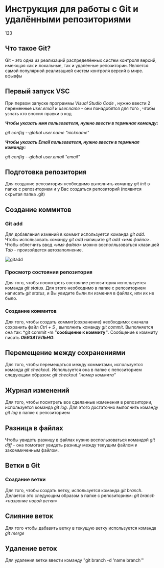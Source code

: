 # Инструкция для работы с Git и удалёнными репозиториями
123
## Что такое Git?
Git - это одна из реализаций распределённых систем контроля версий, имеющая как и локальные, так и удалённые репозитории. Является самой популярной реализацией систем контроля версий в мире.
вфывфы
## Первый запуск VSC 
При первом запуске программы *Visual Studio Code* , нужно ввести 2 переменные *user.email и user.name* - они понадобятся для того , чтобы узнать кто вносил правки в код

***Чтобы указать имя пользователя, нужно ввести в терминал команду:***

_git config --global user.name "nickname"_

***Чтобы указать Email пользователя, нужно ввести в терминал команду:***

_git config --global user.email "email"_

## Подготовка репозитория
Для создание репозитория необходимо выполнить команду *git init*  в папке с репозиторием и у Вас создаться репозиторий (появится скрытая папка .git)


## Создание коммитов

### Git add
Для добавления измений в коммит используется команда *git add*. Чтобы использовать команду *git add* напишите *git add <имя файла>*. Чтобы облегчить ввод *<имя файла>* можно восполльзоваться
 клавишей *Tab* - произойдется автозаполнение.

 ![gitadd](/gitadd.png)

### Просмотр состояния репозитория
Для того, чтобы посмотреть состояние репозитория используется команда *git status*. Для этого необходимо в папке с репозиторием написать *git status*, и Вы увидите были ли измения в файлах, или их не было.

### Создание коммитов
Для того, чтобы создать коммит(сохранение) необходимо: cначала сохранить файл *Ctrl + S* , выполнить команду *git commit*. Выполняется она так: *git commit -m **"сообщение к коммиту"**.  Cообщение к коммиту писать ***ОБЯЗАТЕЛЬНО***.

## Перемещение между сохранениями
Для того, чтобы перемещаться между коммитами, используется команда *git checkout*. Используется она в папке с пепозиторием следующим образом: *git checkout "номер коммита"*

## Журнал изменений
Для того, чтобы посмтреть все сделанные изменения в репозитории, используется команда *git log*. Для этого достаточно выполнить команду *git log* в папке с репозиторием

## Разница в файлах
Чтобы увидеть разницу в файлах нужно воспользоваться командой *git diff* - она помогает увидеть разницу между текущим файлом и закоммиченным файлом.

## Ветки в Git

### Создание ветки

Для того, чтобы создать ветку, используется команда *git branch*. Делается это следующим образом в папке с репозиторием: *git branch <название новой ветки>*

## Слияние веток

Для того чтобы дабавить ветку в текущую ветку используется команда *git merge <name branch>*

## Удаление веток
Для удаления ветки ввести команду "git branch -d 'name branch'"
